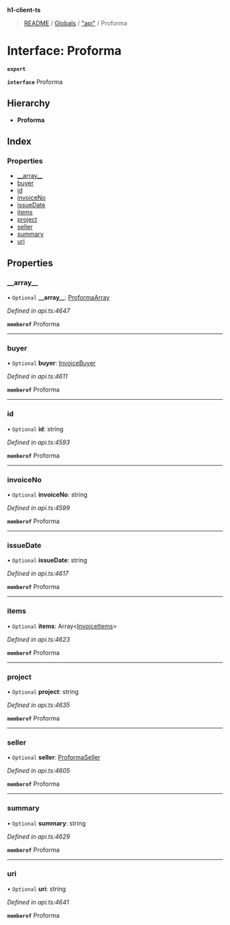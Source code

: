 **h1-client-ts**

> [README](../README.md) / [Globals](../globals.md) / ["api"](../modules/_api_.md) / Proforma

# Interface: Proforma

**`export`** 

**`interface`** Proforma

## Hierarchy

* **Proforma**

## Index

### Properties

* [\_\_array\_\_](_api_.proforma.md#__array__)
* [buyer](_api_.proforma.md#buyer)
* [id](_api_.proforma.md#id)
* [invoiceNo](_api_.proforma.md#invoiceno)
* [issueDate](_api_.proforma.md#issuedate)
* [items](_api_.proforma.md#items)
* [project](_api_.proforma.md#project)
* [seller](_api_.proforma.md#seller)
* [summary](_api_.proforma.md#summary)
* [uri](_api_.proforma.md#uri)

## Properties

### \_\_array\_\_

• `Optional` **\_\_array\_\_**: [ProformaArray](_api_.proformaarray.md)

*Defined in api.ts:4647*

**`memberof`** Proforma

___

### buyer

• `Optional` **buyer**: [InvoiceBuyer](_api_.invoicebuyer.md)

*Defined in api.ts:4611*

**`memberof`** Proforma

___

### id

• `Optional` **id**: string

*Defined in api.ts:4593*

**`memberof`** Proforma

___

### invoiceNo

• `Optional` **invoiceNo**: string

*Defined in api.ts:4599*

**`memberof`** Proforma

___

### issueDate

• `Optional` **issueDate**: string

*Defined in api.ts:4617*

**`memberof`** Proforma

___

### items

• `Optional` **items**: Array\<[InvoiceItems](_api_.invoiceitems.md)>

*Defined in api.ts:4623*

**`memberof`** Proforma

___

### project

• `Optional` **project**: string

*Defined in api.ts:4635*

**`memberof`** Proforma

___

### seller

• `Optional` **seller**: [ProformaSeller](_api_.proformaseller.md)

*Defined in api.ts:4605*

**`memberof`** Proforma

___

### summary

• `Optional` **summary**: string

*Defined in api.ts:4629*

**`memberof`** Proforma

___

### uri

• `Optional` **uri**: string

*Defined in api.ts:4641*

**`memberof`** Proforma
